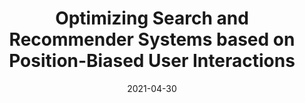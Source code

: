 ---
title: "Optimizing Search and Recommender Systems based on Position-Biased User Interactions"
collection: talks
type: "Invited Talk"
permalink: /talks/2021-04-30-florence
venue: "the Florence Nightingale Colloquium"
date: 2021-04-30
location: "Online Event"
youtube: 
slides: /files/slides/2021-florence.pdf
publication: 
---